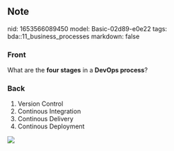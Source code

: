 ## Note
nid: 1653566089450
model: Basic-02d89-e0e22
tags: bda::11_business_processes
markdown: false

### Front
What are the <b>four stages</b> in a <b>DevOps process</b>?

### Back
<ol>
  <li>Version Control
  <li>Continous Integration
  <li>Continous Delivery
  <li>Continous Deployment
</ol><img src="paste-5bfecc093699c41801bcb4f777d822898ae7333e.jpg">
